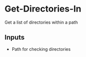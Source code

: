 Get-Directories-In
=====================

Get a list of directories within a path

Inputs
-----
* Path for checking directories
